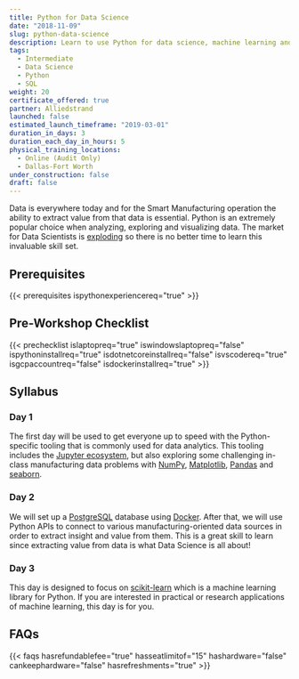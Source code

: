 ```yaml
---
title: Python for Data Science
date: "2018-11-09"
slug: python-data-science
description: Learn to use Python for data science, machine learning and data analytics applications.
tags:
  - Intermediate
  - Data Science
  - Python
  - SQL
weight: 20
certificate_offered: true
partner: Alliedstrand
launched: false
estimated_launch_timeframe: "2019-03-01"
duration_in_days: 3
duration_each_day_in_hours: 5
physical_training_locations:
  - Online (Audit Only)
  - Dallas-Fort Worth
under_construction: false
draft: false
---
```


Data is everywhere today and for the Smart Manufacturing operation the ability to extract value from that data is essential. Python is an extremely popular choice when analyzing, exploring and visualizing data. The market for Data Scientists is [exploding](https://www.forbes.com/sites/louiscolumbus/2017/05/13/ibm-predicts-demand-for-data-scientists-will-soar-28-by-2020/#4d4149387e3b) so there is no better time to learn this invaluable skill set.

## Prerequisites

{{< prerequisites ispythonexperiencereq="true" >}}

## Pre-Workshop Checklist

{{< prechecklist islaptopreq="true" iswindowslaptopreq="false" ispythoninstallreq="true" isdotnetcoreinstallreq="false" isvscodereq="true" isgcpaccountreq="false" isdockerinstallreq="true" >}}

## Syllabus

### Day 1

The first day will be used to get everyone up to speed with the Python-specific tooling that is commonly used for data analytics. This tooling includes the [Jupyter ecosystem](http://jupyter.org/), but also exploring some challenging in-class manufacturing data problems with [NumPy](http://www.numpy.org/), [Matplotlib](https://matplotlib.org/), [Pandas](https://pandas.pydata.org/) and [seaborn](https://seaborn.pydata.org/).

### Day 2

We will set up a [PostgreSQL](https://www.postgresql.org/) database using [Docker](https://docs.docker.com/install/). After that, we will use Python APIs to connect to various manufacturing-oriented data sources in order to extract insight and value from them. This is a great skill to learn since extracting value from data is what Data Science is all about!

### Day 3

This day is designed to focus on [scikit-learn](https://scikit-learn.org/stable/) which is a machine learning library for Python. If you are interested in practical or research applications of machine learning, this day is for you.

## FAQs

{{< faqs hasrefundablefee="true" hasseatlimitof="15" hashardware="false" cankeephardware="false" hasrefreshments="true" >}}
